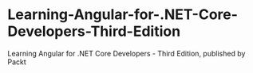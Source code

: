 # Learning-Angular-for-.NET-Core-Developers-Third-Edition
Learning Angular for .NET Core Developers - Third Edition, published by Packt
